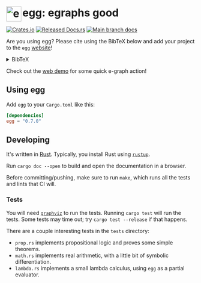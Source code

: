 # <img src="doc/egg.svg" alt="egg logo" height="40" align="left"> egg: egraphs good

[![Crates.io](https://img.shields.io/crates/v/egg.svg)](https://crates.io/crates/egg)
[![Released Docs.rs](https://img.shields.io/crates/v/egg?color=blue&label=docs)](https://docs.rs/egg/)
[![Main branch docs](https://img.shields.io/badge/docs-main-blue)](https://egraphs-good.github.io/egg/egg/)

Are you using egg?
Please cite using the BibTeX below and
 add your project to the `egg`
 [website](https://github.com/egraphs-good/egraphs-good.github.io)!

<details class="bibtex">
    <summary>BibTeX</summary>
    <code><pre>@article{2021-egg,
  author = {Willsey, Max and Nandi, Chandrakana and Wang, Yisu Remy and Flatt, Oliver and Tatlock, Zachary and Panchekha, Pavel},
  title = {egg: Fast and Extensible Equality Saturation},
  year = {2021},
  issue_date = {January 2021},
  publisher = {Association for Computing Machinery},
  address = {New York, NY, USA},
  volume = {5},
  number = {POPL},
  url = {https://doi.org/10.1145/3434304},
  doi = {10.1145/3434304},
  abstract = {An e-graph efficiently represents a congruence relation over many expressions. Although they were originally developed in the late 1970s for use in automated theorem provers, a more recent technique known as equality saturation repurposes e-graphs to implement state-of-the-art, rewrite-driven compiler optimizations and program synthesizers. However, e-graphs remain unspecialized for this newer use case. Equality saturation workloads exhibit distinct characteristics and often require ad-hoc e-graph extensions to incorporate transformations beyond purely syntactic rewrites.  This work contributes two techniques that make e-graphs fast and extensible, specializing them to equality saturation. A new amortized invariant restoration technique called rebuilding takes advantage of equality saturation's distinct workload, providing asymptotic speedups over current techniques in practice. A general mechanism called e-class analyses integrates domain-specific analyses into the e-graph, reducing the need for ad hoc manipulation.  We implemented these techniques in a new open-source library called egg. Our case studies on three previously published applications of equality saturation highlight how egg's performance and flexibility enable state-of-the-art results across diverse domains.},
  journal = {Proc. ACM Program. Lang.},
  month = jan,
  articleno = {23},
  numpages = {29},
  keywords = {equality saturation, e-graphs}
}
</pre></code>
</details>

Check out the [web demo](https://egraphs-good.github.io/egg-web-demo) for some quick e-graph action!

## Using egg

Add `egg` to your `Cargo.toml` like this:
```toml
[dependencies]
egg = "0.7.0"
```

## Developing

It's written in [Rust](https://www.rust-lang.org/).
Typically, you install Rust using [`rustup`](https://www.rust-lang.org/tools/install).

Run `cargo doc --open` to build and open the documentation in a browser.

Before committing/pushing, make sure to run `make`, which runs all the tests and lints that CI will.

### Tests

You will need [`graphviz`](https://www.graphviz.org/download/) to run the tests.
Running `cargo test` will run the tests.
Some tests may time out; try `cargo test --release` if that happens.

There are a couple interesting tests in the `tests` directory:

- `prop.rs` implements propositional logic and proves some simple
  theorems.
- `math.rs` implements real arithmetic, with a little bit of symbolic differentiation.
- `lambda.rs` implements a small lambda calculus, using `egg` as a partial evaluator.
